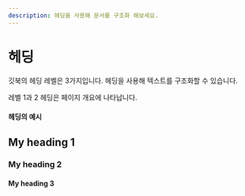 ```yaml
---
description: 헤딩을 사용해 문서를 구조화 해보세요.
---
```


# 헤딩

깃북의 헤딩 레벨은 3가지입니다. 헤딩을 사용해 텍스트를 구조화할 수 있습니다.&#x20;

레벨 1과 2 헤딩은 페이지 개요에 나타납니다.

#### 헤딩의 예시 <a href="#www.google.com" id="www.google.com"></a>

## My heading 1

### My heading 2

#### My heading 3

